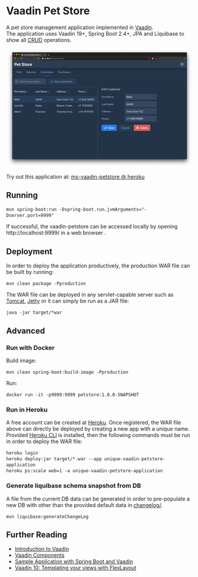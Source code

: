 # Vaadin Pet Store

A pet store management application implemented in [Vaadin](https://vaadin.com/).  
The application uses Vaadin 19+, Spring Boot 2.4+, JPA and Liquibase to show all [CRUD](https://en.wikipedia.org/wiki/Create,_read,_update_and_delete) operations.

![Screenshot](doc/vaadin-petstore.png)

Try out this application at:
[ms-vaadin-petstore @ heroku](https://ms-vaadin-petstore.herokuapp.com/)

## Running
```
mvn spring-boot:run -Dspring-boot.run.jvmArguments="-Dserver.port=9999"
```
If successful, the vaadin-petstore can be accessed locally by opening http://localhost:9999/ in a web browser . 

## Deployment 

In order to deploy the application productively, the production WAR file can be built by running:
```
mvn clean package -Pproduction
```

The WAR file can be deployed in any servlet-capable server such as [Tomcat](http://tomcat.apache.org/), [Jetty](https://www.eclipse.org/jetty/) or it can simply be run as a JAR file:
```
java -jar target/*war
```

## Advanced

### Run with Docker
Build image:
```
mvn clean spring-boot:build-image -Pproduction
```

Run:
```
docker run -it -p9999:9999 petstore:1.0.0-SNAPSHOT
```

### Run in Heroku
A free account can be created at [Heroku](https://heroku.com/). Once registered, the WAR file above can directly be deployed by creating a new app with a unique name.
Provided [Heroku CLI](https://devcenter.heroku.com/articles/heroku-command-line) is installed, then the following commands must be run in order to deploy the WAR file:
```
heroku login
heroku deploy:jar target/*.war --app unique-vaadin-petstore-application
heroku ps:scale web=1 -a unique-vaadin-petstore-application
```

### Generate liquibase schema snapshot from DB
A file from the current DB data can be generated in order to pre-populate a new DB with other than the provided default data in [changelog/](src/main/resources/db/changelog/). 
```
mvn liquibase:generateChangeLog
```



## Further Reading

- [Introduction to Vaadin](https://www.baeldung.com/vaadin)
- [Vaadin Components](https://vaadin.com/components)
- [Sample Application with Spring Boot and Vaadin](https://www.baeldung.com/spring-boot-vaadin)
- [Vaadin 10: Templating your views with FlexLayout](https://mekaso.rocks/vaadin-10-templating-your-views-with-flexlayout)
